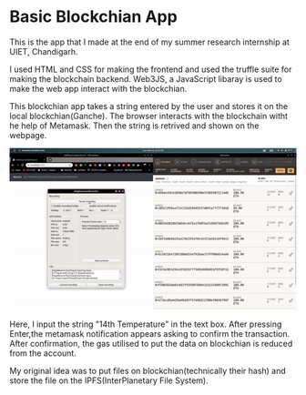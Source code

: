 # Basic Blockchian App

This is the app that I made at the end of my summer research internship at UIET, Chandigarh.

I used HTML and CSS for making the frontend and used the truffle suite for making the blockchain backend.
Web3JS, a JavaScript libaray is used to make the web app interact with the blockchian. 

This blockchian app takes a string entered by the user and stores it on the local blockchian(Ganche). 
The browser interacts with the blockchain witht he help of Metamask.
Then the string is retrived and shown on the webpage.

![](blockchain.gif)

Here, I input the string "14th Temperature" in the text box. After pressing Enter,the metamask notification appears asking to confirm the transaction. After confirmation, the gas utilised to put the data on blockchian is reduced from the account.

My original idea was to put files on blockchian(technically their hash) and store the file on the IPFS(InterPlanetary File System).
